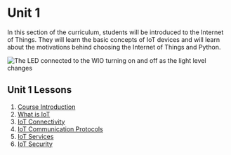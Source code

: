 # Unit 1

In this section of the curriculum, students will be introduced to the Internet of Things.  They will learn the basic concepts of IoT devices 
and will learn about the motivations  behind choosing the Internet of Things and Python.

![The LED connected to the WIO turning on and off as the light level changes](../images/wio-running-assignment-1-1.gif)

## Unit 1 Lessons

1. [Course Introduction](Unit1.0/)
1. [What is IoT](Unit1.1/)
1. [IoT Connectivity](Unit1.2/)
1. [IoT Communication Protocols](Unit1.3/)
1. [IoT Services](Unit1.4/)
1. [IoT Security](Unit1.5/)
